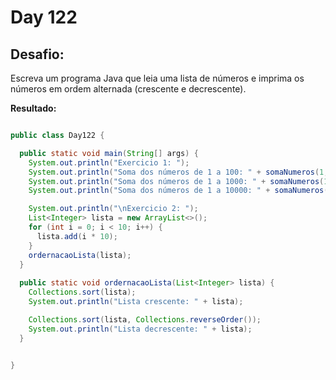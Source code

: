 # Day 122

## Desafio:

Escreva um programa Java que leia uma lista de números e imprima os números em ordem alternada (crescente e decrescente).

**Resultado:**

```java

public class Day122 {

  public static void main(String[] args) {
    System.out.println("Exercicio 1: ");
    System.out.println("Soma dos números de 1 a 100: " + somaNumeros(1, 100));
    System.out.println("Soma dos números de 1 a 1000: " + somaNumeros(1, 1000));
    System.out.println("Soma dos números de 1 a 10000: " + somaNumeros(1, 10000));

    System.out.println("\nExercicio 2: ");
    List<Integer> lista = new ArrayList<>();
    for (int i = 0; i < 10; i++) {
      lista.add(i * 10);
    }
    ordernacaoLista(lista);
  }
  
  public static void ordernacaoLista(List<Integer> lista) {
    Collections.sort(lista);
    System.out.println("Lista crescente: " + lista);

    Collections.sort(lista, Collections.reverseOrder());
    System.out.println("Lista decrescente: " + lista);
  }

  
}
